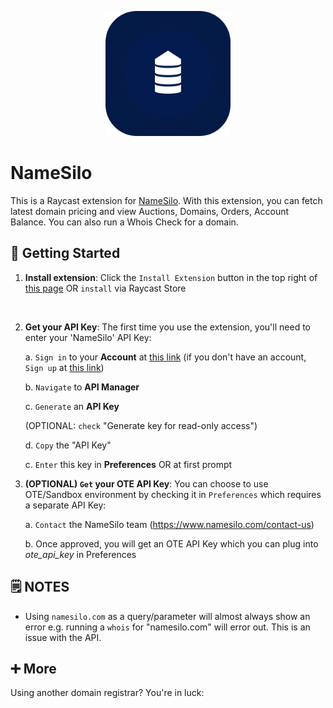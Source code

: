 <p align="center">
    <img src="./assets/namesilo.png" width="200" height="200" />
</p>

# NameSilo

This is a Raycast extension for [NameSilo](https://www.namesilo.com/). With this extension, you can fetch latest domain pricing and view Auctions, Domains, Orders, Account Balance. You can also run a Whois Check for a domain.

## 🚀 Getting Started

1. **Install extension**: Click the `Install Extension` button in the top right of [this page](https://www.raycast.com/xmok/namesilo) OR `install` via Raycast Store

    <a title="Install namesilo Raycast Extension" href="https://www.raycast.com/xmok/namesilo"><img src="https://www.raycast.com/xmok/namesilo/install_button@2x.png?v=1.1" height="64" alt="" style="height: 64px;"></a>

2. **Get your API Key**: The first time you use the extension, you'll need to enter your 'NameSilo' API Key:

    a. `Sign in` to your **Account** at [this link](https://www.namesilo.com/login)
    (if you don't have an account, `Sign up` at [this link](https://www.namesilo.com/sign-up))

    b. `Navigate` to **API Manager**

    c. `Generate` an **API Key**
    
    (OPTIONAL: `check` "Generate key for read-only access")

    d. `Copy` the "API Key"

    c. `Enter` this key in **Preferences** OR at first prompt

3. **(OPTIONAL) `Get` your OTE API Key**: You can choose to use OTE/Sandbox environment by checking it in `Preferences` which requires a separate API Key:

    a. `Contact` the NameSilo team (https://www.namesilo.com/contact-us)

    b. Once approved, you will get an OTE API Key which you can plug into _ote_api_key_ in Preferences

## 🗒️ NOTES

- Using `namesilo.com` as a query/parameter will almost always show an error e.g. running a `whois` for "namesilo.com" will error out. This is an issue with the API.

## ➕ More

Using another domain registrar? You're in luck:

<a title="Install manotori Raycast Extension" href="https://www.raycast.com/xmok/manotori"><img src="https://www.raycast.com/xmok/manotori/install_button@2x.png?v=1.1" height="64" alt="" style="height: 64px;"></a>
<a title="Install name-com Raycast Extension" href="https://www.raycast.com/xmok/name-com"><img src="https://www.raycast.com/xmok/name-com/install_button@2x.png?v=1.1" height="64" alt="" style="height: 64px;"></a>
<a title="Install namecheap Raycast Extension" href="https://www.raycast.com/xmok/namecheap"><img src="https://www.raycast.com/xmok/namecheap/install_button@2x.png?v=1.1" height="64" alt="" style="height: 64px;"></a>
<a title="Install olacv Raycast Extension" href="https://www.raycast.com/xmok/olacv"><img src="https://www.raycast.com/xmok/olacv/install_button@2x.png?v=1.1" height="64" alt="" style="height: 64px;"></a>
<a title="Install porkbun Raycast Extension" href="https://www.raycast.com/xmok/porkbun"><img src="https://www.raycast.com/xmok/porkbun/install_button@2x.png?v=1.1" height="64" alt="" style="height: 64px;"></a>
<a title="Install sav Raycast Extension" href="https://www.raycast.com/xmok/sav"><img src="https://www.raycast.com/xmok/sav/install_button@2x.png?v=1.1" height="64" alt="" style="height: 64px;"></a>
<a title="Install spaceship Raycast Extension" href="https://www.raycast.com/xmok/spaceship"><img src="https://www.raycast.com/xmok/spaceship/install_button@2x.png?v=1.1" height="64" alt="" style="height: 64px;"></a>